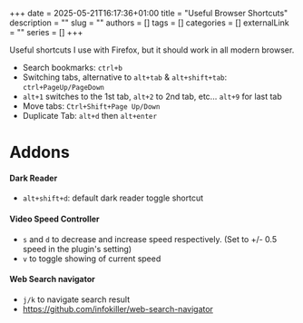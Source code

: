 +++ 
date = 2025-05-21T16:17:36+01:00
title = "Useful Browser Shortcuts"
description = ""
slug = ""
authors = []
tags = []
categories = []
externalLink = ""
series = []
+++

Useful shortcuts I use with Firefox, but it should work in all modern browser.

- Search bookmarks: `ctrl+b`
- Switching tabs, alternative to `alt+tab` & `alt+shift+tab`: `ctrl+PageUp/PageDown`
- `alt+1` switches to the 1st tab, `alt+2` to 2nd tab, etc... `alt+9` for last tab
- Move tabs: `Ctrl+Shift+Page Up/Down`
- Duplicate Tab: `alt+d` then `alt+enter`

# Addons

#### Dark Reader

- `alt+shift+d`: default dark reader toggle shortcut

#### Video Speed Controller

- `s` and `d` to decrease and increase speed respectively. (Set to +/- 0.5 speed in the plugin's setting)
- `v` to toggle showing of current speed

#### Web Search navigator

- `j/k` to navigate search result
- https://github.com/infokiller/web-search-navigator
